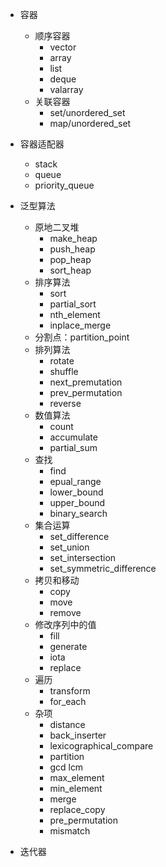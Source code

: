 * 容器
  * 顺序容器
    * vector
    * array
    * list
    * deque
    * valarray
  * 关联容器
    * set/unordered_set
    * map/unordered_set
  
* 容器适配器
  * stack
  * queue
  * priority_queue
  
* 泛型算法
  * 原地二叉堆
    * make_heap
    * push_heap
    * pop_heap
    * sort_heap
  * 排序算法
    * sort
    * partial_sort
    * nth_element
    * inplace_merge
  * 分割点：partition_point
  * 排列算法
    * rotate
    * shuffle
    * next_premutation
    * prev_permutation
    * reverse
  * 数值算法
    * count
    * accumulate
    * partial_sum
  * 查找
    * find
    * epual_range
    * lower_bound
    * upper_bound
    * binary_search
  * 集合运算
    * set_difference
    * set_union
    * set_intersection
    * set_symmetric_difference
  * 拷贝和移动
    * copy
    * move
    * remove
  * 修改序列中的值
    * fill
    * generate
    * iota
    * replace
  * 遍历
    * transform
    * for_each
  * 杂项
    * distance
    * back_inserter
    * lexicographical_compare
    * partition
    * gcd lcm
    * max_element
    * min_element
    * merge
    * replace_copy
    * pre_permutation
    * mismatch
  
* 迭代器

  